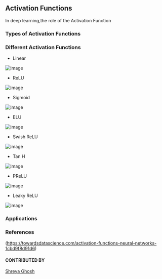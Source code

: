 ## Activation Functions
In deep learning,the role of the Activation Function
### Types of Activation Functions

### Different Activation Functions

- Linear

![image](https://user-images.githubusercontent.com/72400676/169813324-e562eb26-5db5-4c84-acd6-1dfb4bd975dc.png)

- ReLU

![image](https://user-images.githubusercontent.com/72400676/169812862-4c58be24-9ef5-4bb6-8f39-6fb44ff5f6a2.png)

- Sigmoid

![image](https://user-images.githubusercontent.com/72400676/169812982-cff4a7da-5231-4161-943b-90d8cadd97d2.png)

- ELU

![image](https://user-images.githubusercontent.com/72400676/169813244-6b692873-ebe1-4ea6-817e-5edba572e9b4.png)

- Swish ReLU

![image](https://user-images.githubusercontent.com/72400676/169813413-5503076c-bf04-4d1a-968a-c7960ccfe025.png)


- Tan H

![image](https://user-images.githubusercontent.com/72400676/169813999-fb3c2117-d610-4809-829b-9337df37be0a.png)

- PReLU

![image](https://user-images.githubusercontent.com/72400676/169814069-3218aae9-cd70-45ea-8f43-1f4e722412ba.png)

- Leaky ReLU

![image](https://user-images.githubusercontent.com/72400676/169814188-0ddbd89a-d123-4a6d-83bc-8e152f5fa117.png)


### Applications

### References

(https://towardsdatascience.com/activation-functions-neural-networks-1cbd9f8d91d6)

#### CONTRIBUTED BY

[Shreya Ghosh](https://github.com/shreya024)
